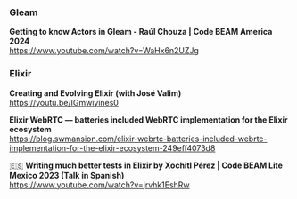 ### Gleam

**Getting to know Actors in Gleam - Raúl Chouza | Code BEAM America 2024**  
https://www.youtube.com/watch?v=WaHx6n2UZJg

### Elixir

**Creating and Evolving Elixir (with José Valim)**  
https://youtu.be/IGmwiyines0

**Elixir WebRTC — batteries included WebRTC implementation for the Elixir ecosystem**  
https://blog.swmansion.com/elixir-webrtc-batteries-included-webrtc-implementation-for-the-elixir-ecosystem-249eff4073d8

🇪🇸 **Writing much better tests in Elixir by Xochitl Pérez | Code BEAM Lite Mexico 2023 (Talk in Spanish)**  
https://www.youtube.com/watch?v=jrvhk1EshRw
